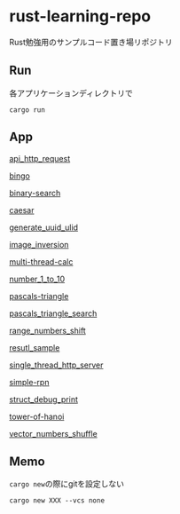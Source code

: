 # rust-learning-repo

Rust勉強用のサンプルコード置き場リポジトリ

## Run

各アプリケーションディレクトリで

```
cargo run
```

## App

[api_http_request](./api_http_request/)

[bingo](./bingo/)

[binary-search](./binary-search/)

[caesar](./caesar/)

[generate_uuid_ulid](./generate_uuid_ulid/)

[image_inversion](./image_inversion/)

[multi-thread-calc](./multi-thread-calc/)

[number_1_to_10](./number_1_to_10/)

[pascals-triangle](./pascals-triangle/)

[pascals_triangle_search](./pascals_triangle_search/)

[range_numbers_shift](./range_numbers_shift/)

[resutl_sample](./resutl_sample/)

[single_thread_http_server](./single_thread_http_server/)

[simple-rpn](./simple-rpn/)

[struct_debug_print](./struct_debug_print/)

[tower-of-hanoi](./tower-of-hanoi/)

[vector_numbers_shuffle](./vector_numbers_shuffle/)

## Memo

`cargo new`の際にgitを設定しない

```
cargo new XXX --vcs none
```